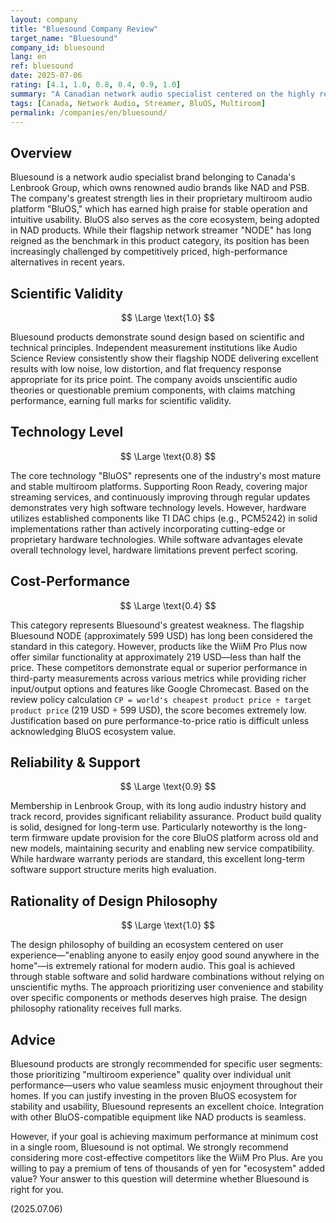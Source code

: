 ```yaml
---
layout: company
title: "Bluesound Company Review"
target_name: "Bluesound"
company_id: bluesound
lang: en
ref: bluesound
date: 2025-07-06
rating: [4.1, 1.0, 0.8, 0.4, 0.9, 1.0]
summary: "A Canadian network audio specialist centered on the highly regarded multiroom audio platform 'BluOS,' known for stability and ease of use. While products demonstrate excellent measured performance and reliability, harsh evaluation from a cost-performance perspective due to the emergence of competitively priced alternatives with equal or superior performance. A premium choice for users prioritizing ecosystem value above all else."
tags: [Canada, Network Audio, Streamer, BluOS, Multiroom]
permalink: /companies/en/bluesound/
---
```


## Overview

Bluesound is a network audio specialist brand belonging to Canada's Lenbrook Group, which owns renowned audio brands like NAD and PSB. The company's greatest strength lies in their proprietary multiroom audio platform "BluOS," which has earned high praise for stable operation and intuitive usability. BluOS also serves as the core ecosystem, being adopted in NAD products. While their flagship network streamer "NODE" has long reigned as the benchmark in this product category, its position has been increasingly challenged by competitively priced, high-performance alternatives in recent years.

## Scientific Validity

$$ \Large \text{1.0} $$

Bluesound products demonstrate sound design based on scientific and technical principles. Independent measurement institutions like Audio Science Review consistently show their flagship NODE delivering excellent results with low noise, low distortion, and flat frequency response appropriate for its price point. The company avoids unscientific audio theories or questionable premium components, with claims matching performance, earning full marks for scientific validity.

## Technology Level

$$ \Large \text{0.8} $$

The core technology "BluOS" represents one of the industry's most mature and stable multiroom platforms. Supporting Roon Ready, covering major streaming services, and continuously improving through regular updates demonstrates very high software technology levels. However, hardware utilizes established components like TI DAC chips (e.g., PCM5242) in solid implementations rather than actively incorporating cutting-edge or proprietary hardware technologies. While software advantages elevate overall technology level, hardware limitations prevent perfect scoring.

## Cost-Performance

$$ \Large \text{0.4} $$

This category represents Bluesound's greatest weakness. The flagship Bluesound NODE (approximately 599 USD) has long been considered the standard in this category. However, products like the WiiM Pro Plus now offer similar functionality at approximately 219 USD—less than half the price. These competitors demonstrate equal or superior performance in third-party measurements across various metrics while providing richer input/output options and features like Google Chromecast. Based on the review policy calculation `CP = world's cheapest product price ÷ target product price` (219 USD ÷ 599 USD), the score becomes extremely low. Justification based on pure performance-to-price ratio is difficult unless acknowledging BluOS ecosystem value.

## Reliability & Support

$$ \Large \text{0.9} $$

Membership in Lenbrook Group, with its long audio industry history and track record, provides significant reliability assurance. Product build quality is solid, designed for long-term use. Particularly noteworthy is the long-term firmware update provision for the core BluOS platform across old and new models, maintaining security and enabling new service compatibility. While hardware warranty periods are standard, this excellent long-term software support structure merits high evaluation.

## Rationality of Design Philosophy

$$ \Large \text{1.0} $$

The design philosophy of building an ecosystem centered on user experience—"enabling anyone to easily enjoy good sound anywhere in the home"—is extremely rational for modern audio. This goal is achieved through stable software and solid hardware combinations without relying on unscientific myths. The approach prioritizing user convenience and stability over specific components or methods deserves high praise. The design philosophy rationality receives full marks.

## Advice

Bluesound products are strongly recommended for specific user segments: those prioritizing "multiroom experience" quality over individual unit performance—users who value seamless music enjoyment throughout their homes. If you can justify investing in the proven BluOS ecosystem for stability and usability, Bluesound represents an excellent choice. Integration with other BluOS-compatible equipment like NAD products is seamless.

However, if your goal is achieving maximum performance at minimum cost in a single room, Bluesound is not optimal. We strongly recommend considering more cost-effective competitors like the WiiM Pro Plus. Are you willing to pay a premium of tens of thousands of yen for "ecosystem" added value? Your answer to this question will determine whether Bluesound is right for you.

(2025.07.06)